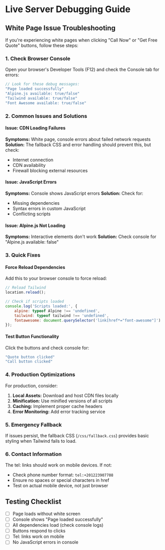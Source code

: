 # Live Server Debugging Guide

## White Page Issue Troubleshooting

If you're experiencing white pages when clicking "Call Now" or "Get Free Quote" buttons, follow these steps:

### 1. Check Browser Console
Open your browser's Developer Tools (F12) and check the Console tab for errors:

```javascript
// Look for these debug messages:
"Page loaded successfully"
"Alpine.js available: true/false"
"Tailwind available: true/false"
"Font Awesome available: true/false"
```

### 2. Common Issues and Solutions

#### Issue: CDN Loading Failures
**Symptoms:** White page, console errors about failed network requests
**Solution:** The fallback CSS and error handling should prevent this, but check:
- Internet connection
- CDN availability
- Firewall blocking external resources

#### Issue: JavaScript Errors
**Symptoms:** Console shows JavaScript errors
**Solution:** Check for:
- Missing dependencies
- Syntax errors in custom JavaScript
- Conflicting scripts

#### Issue: Alpine.js Not Loading
**Symptoms:** Interactive elements don't work
**Solution:** Check console for "Alpine.js available: false"

### 3. Quick Fixes

#### Force Reload Dependencies
Add this to your browser console to force reload:
```javascript
// Reload Tailwind
location.reload();

// Check if scripts loaded
console.log('Scripts loaded:', {
    alpine: typeof Alpine !== 'undefined',
    tailwind: typeof tailwind !== 'undefined',
    fontawesome: document.querySelector('link[href*="font-awesome"]') !== null
});
```

#### Test Button Functionality
Click the buttons and check console for:
```javascript
"Quote button clicked"
"Call button clicked"
```

### 4. Production Optimizations

For production, consider:
1. **Local Assets:** Download and host CDN files locally
2. **Minification:** Use minified versions of all scripts
3. **Caching:** Implement proper cache headers
4. **Error Monitoring:** Add error tracking service

### 5. Emergency Fallback

If issues persist, the fallback CSS (`/css/fallback.css`) provides basic styling when Tailwind fails to load.

### 6. Contact Information

The tel: links should work on mobile devices. If not:
- Check phone number format: `tel:+201223907708`
- Ensure no spaces or special characters in href
- Test on actual mobile device, not just browser

## Testing Checklist

- [ ] Page loads without white screen
- [ ] Console shows "Page loaded successfully"
- [ ] All dependencies load (check console logs)
- [ ] Buttons respond to clicks
- [ ] Tel: links work on mobile
- [ ] No JavaScript errors in console
